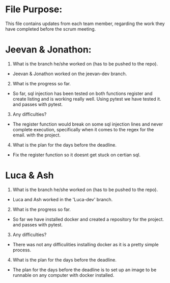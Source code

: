 # File Purpose:
This file contains updates from each team member, regarding the work they have
completed before the scrum meeting.

# Jeevan & Jonathon:
1. What is the branch he/she worked on (has to be pushed to the repo).
- Jeevan & Jonathon worked on the jeevan-dev branch.
2. What is the progress so far.
- So far, sql injection has been tested on both functions register and create listing
and is working really well. Using pytest we have tested it.
and passes with pytest.
3. Any difficulties?
- The register function would break on some sql injection lines and never complete execution,
specifically when it comes to the regex for the email.
with the project.
4. What is the plan for the days before the deadline.
- Fix the register function so it doesnt get stuck on certian sql.

# Luca & Ash 
1. What is the branch he/she worked on (has to be pushed to the repo).
- Luca and Ash worked in the 'Luca-dev' branch.
2. What is the progress so far.
- So far we have installed docker and created a repository for the project.
and passes with pytest.
3. Any difficulties?
- There was not any difficulities installing docker as it is a pretty simple process.
4. What is the plan for the days before the deadline.
- The plan for the days before the deadline is to set up an image to be runnable on any computer with docker installed.
